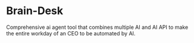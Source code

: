 # Brain-Desk

Comprehensive ai agent tool that combines multiple AI and AI API to make the entire workday of an CEO to be automated by AI.
